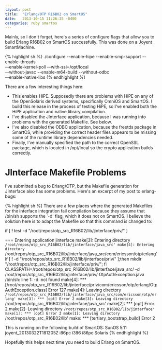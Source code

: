 ```yaml
---
layout: post
title:  "Erlang/OTP R16B02 on SmartOS"
date:   2013-10-15 11:26:35 -0400
categories: ruby smartos
---
```


Mainly, so I don't forget, here's a series of configure flags that allow
you to build Erlang R16B02 on SmartOS successfully.  This was done on a
Joyent SmartMachine.

{% highlight sh %}
./configure --enable-hipe --enable-smp-support --enable-threads \
            --enable-kernel-poll --with-ssl=/opt/local \
            --without-javac --enable-m64-build --without-odbc \
            --enable-native-libs
{% endhighlight %}

There are a few interesting things here:

* This enables HiPE.  Supposedly there are problems with HiPE on any of
  the OpenSolaris derived systems, specifically OmniOS and SmartOS.  I
  build this release in the process of testing HiPE, so I've enabled
  both the HiPE application and native library compilation.
* I've disabled the JInterface application, because I
  was running into problems with the generated Makefile.  See below.
* I've also disabled the ODBC application, because the
  freetds package in SmartOS, while providing the correct header files
  appears to be missing some of the runtime library dependencies needed.
* Finally, I've manually specified the path to the correct OpenSSL
  package, which is located in /opt/local so the crypto application
  builds correctly.

# JInterface Makefile Problems

I've submitted a bug to Erlang/OTP, but the Makefile generation for
JInterface also has some problems.  Here's an excerpt of my post to
erlang-bugs:

{% highlight sh %}
There are a few places where the generated Makefiles for the interface
integration fail compilation because they assume that /bin/sh supports
the '-d' flag, which it does not on SmartOS.  I believe the solution
here is to adapt the Makefile so that this command is changed to:

if [ ! test -d "/root/repos/otp_src_R16B02/lib/jinterface/priv/" ]

=== Entering application jinterface
make[3]: Entering directory `/root/repos/otp_src_R16B02/lib/jinterface/java_src'
make[4]: Entering directory `/root/repos/otp_src_R16B02/lib/jinterface/java_src/com/ericsson/otp/erlang'
if [ ! -d "/root/repos/otp_src_R16B02/lib/jinterface/priv/" ];then mkdir "/root/repos/otp_src_R16B02/lib/jinterface/priv/"; fi
CLASSPATH=/root/repos/otp_src_R16B02/lib/jinterface/java_src/ -d /root/repos/otp_src_R16B02/lib/jinterface/priv/ OtpAuthException.java
/bin/sh: line 1: -d: not found
make[4]: *** [/root/repos/otp_src_R16B02/lib/jinterface/priv/com/ericsson/otp/erlang/OtpAuthException.class] Error 127
make[4]: Leaving directory `/root/repos/otp_src_R16B02/lib/jinterface/java_src/com/ericsson/otp/erlang'
make[3]: *** [opt] Error 2
make[3]: Leaving directory `/root/repos/otp_src_R16B02/lib/jinterface/java_src'
make[2]: *** [opt] Error 2
make[2]: Leaving directory `/root/repos/otp_src_R16B02/lib/jinterface'
make[1]: *** [opt] Error 2
make[1]: Leaving directory `/root/repos/otp_src_R16B02/lib'
make: *** [tertiary_bootstrap_build] Error 2

This is running on the following build of SmartOS: SunOS 5.11 joyent_20130322T181205Z i86pc i386 i86pc Solaris
{% endhighlight %}

Hopefully this helps next time you need to build Erlang on SmartOS.
